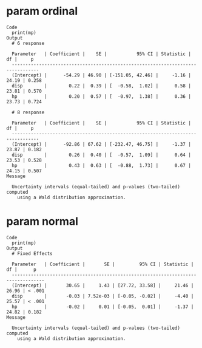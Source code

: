 # param ordinal

    Code
      print(mp)
    Output
      # 6 response
      
      Parameter   | Coefficient |    SE |           95% CI | Statistic |    df |     p
      --------------------------------------------------------------------------------
      (Intercept) |      -54.29 | 46.90 | [-151.05, 42.46] |     -1.16 | 24.19 | 0.258
      disp        |        0.22 |  0.39 | [  -0.58,  1.02] |      0.58 | 23.81 | 0.570
      hp          |        0.20 |  0.57 | [  -0.97,  1.38] |      0.36 | 23.73 | 0.724
      
      # 8 response
      
      Parameter   | Coefficient |    SE |           95% CI | Statistic |    df |     p
      --------------------------------------------------------------------------------
      (Intercept) |      -92.86 | 67.62 | [-232.47, 46.75] |     -1.37 | 23.87 | 0.182
      disp        |        0.26 |  0.40 | [  -0.57,  1.09] |      0.64 | 23.53 | 0.528
      hp          |        0.43 |  0.63 | [  -0.88,  1.73] |      0.67 | 24.15 | 0.507
    Message
      
      Uncertainty intervals (equal-tailed) and p-values (two-tailed) computed
        using a Wald distribution approximation.

# param normal

    Code
      print(mp)
    Output
      # Fixed Effects
      
      Parameter   | Coefficient |       SE |         95% CI | Statistic |    df |      p
      ----------------------------------------------------------------------------------
      (Intercept) |       30.65 |     1.43 | [27.72, 33.58] |     21.46 | 26.96 | < .001
      disp        |       -0.03 | 7.52e-03 | [-0.05, -0.02] |     -4.40 | 25.57 | < .001
      hp          |       -0.02 |     0.01 | [-0.05,  0.01] |     -1.37 | 24.82 | 0.182 
    Message
      
      Uncertainty intervals (equal-tailed) and p-values (two-tailed) computed
        using a Wald distribution approximation.

